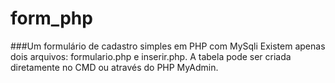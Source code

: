 # form_php
###Um formulário de cadastro simples em PHP com MySqli
Existem apenas dois arquivos: formulario.php e inserir.php. A tabela pode ser criada diretamente no CMD ou através do PHP MyAdmin.
